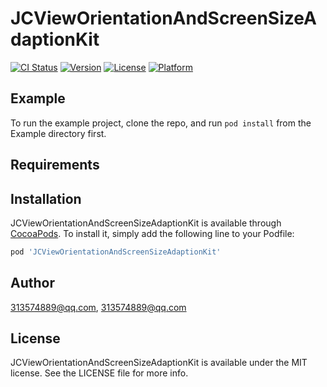 # JCViewOrientationAndScreenSizeAdaptionKit

[![CI Status](https://img.shields.io/travis/wangjunchao-hj@huajiao.tv/JCMultipleViewLayout.svg?style=flat)](https://travis-ci.org/313574889@qq.com/JCViewOrientationAndScreenSizeAdaptionKit)
[![Version](https://img.shields.io/cocoapods/v/JCMultipleViewLayout.svg?style=flat)](https://cocoapods.org/pods/JCViewOrientationAndScreenSizeAdaptionKit)
[![License](https://img.shields.io/cocoapods/l/JCMultipleViewLayout.svg?style=flat)](https://cocoapods.org/pods/JCViewOrientationAndScreenSizeAdaptionKit)
[![Platform](https://img.shields.io/cocoapods/p/JCMultipleViewLayout.svg?style=flat)](https://cocoapods.org/pods/JCViewOrientationAndScreenSizeAdaptionKit)

## Example

To run the example project, clone the repo, and run `pod install` from the Example directory first.

## Requirements

## Installation

JCViewOrientationAndScreenSizeAdaptionKit is available through [CocoaPods](https://cocoapods.org). To install
it, simply add the following line to your Podfile:

```ruby
pod 'JCViewOrientationAndScreenSizeAdaptionKit'
```

## Author

313574889@qq.com, 313574889@qq.com

## License

JCViewOrientationAndScreenSizeAdaptionKit is available under the MIT license. See the LICENSE file for more info.


